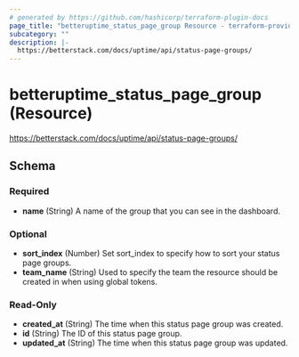 ```yaml
---
# generated by https://github.com/hashicorp/terraform-plugin-docs
page_title: "betteruptime_status_page_group Resource - terraform-provider-better-uptime"
subcategory: ""
description: |-
  https://betterstack.com/docs/uptime/api/status-page-groups/
---
```


# betteruptime_status_page_group (Resource)

https://betterstack.com/docs/uptime/api/status-page-groups/



<!-- schema generated by tfplugindocs -->
## Schema

### Required

- **name** (String) A name of the group that you can see in the dashboard.

### Optional

- **sort_index** (Number) Set sort_index to specify how to sort your status page groups.
- **team_name** (String) Used to specify the team the resource should be created in when using global tokens.

### Read-Only

- **created_at** (String) The time when this status page group was created.
- **id** (String) The ID of this status page group.
- **updated_at** (String) The time when this status page group was updated.


